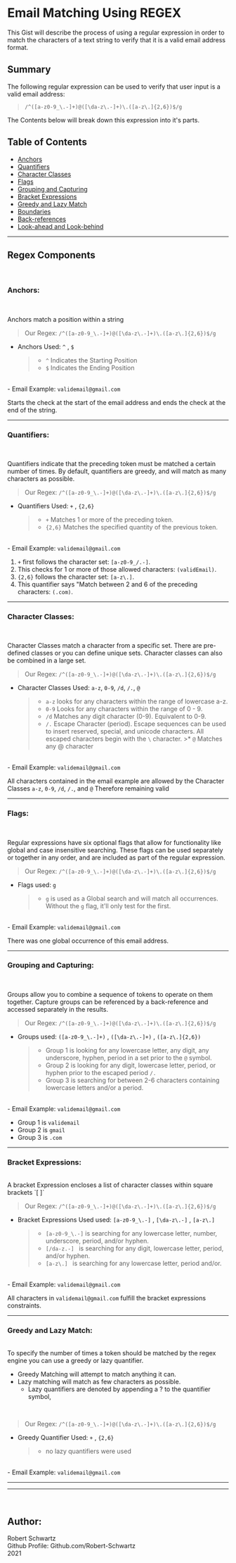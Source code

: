 # Email Matching Using REGEX

This Gist will describe the process of using a regular expression in order to match the characters of a text string to verify that it is a valid email address format.


## Summary

The following regular expression can be used to verify that user input is a valid email address:

>`/^([a-z0-9_\.-]+)@([\da-z\.-]+)\.([a-z\.]{2,6})$/g`

The Contents below will break down this expression into it's parts.

## Table of Contents

- [Anchors](#anchors)
- [Quantifiers](#quantifiers)
- [Character Classes](#character-classes)
- [Flags](#flags)
- [Grouping and Capturing](#grouping-and-capturing)
- [Bracket Expressions](#bracket-expressions)
- [Greedy and Lazy Match](#greedy-and-lazy-match)
- [Boundaries](#boundaries)
- [Back-references](#back-references)
- [Look-ahead and Look-behind](#look-ahead-and-look-behind)
---

## Regex Components

<br>

### Anchors:
<br>


Anchors match a position within a string

> Our Regex:  `/^([a-z0-9_\.-]+)@([\da-z\.-]+)\.([a-z\.]{2,6})$/g`

- Anchors Used: `^` , `$`
    >* `^` Indicates the Starting Position
    >* `$` Indicates the Ending Position



<br> - Email Example: `validemail@gmail.com`


Starts the check at the start of the email address and ends the check at the end of the string.

 ---


### Quantifiers:
<br>

  Quantifiers indicate that the preceding token must be matched a certain number of times.
  By default, quantifiers are greedy, and will match as many characters as possible.

> Our Regex:  `/^([a-z0-9_\.-]+)@([\da-z\.-]+)\.([a-z\.]{2,6})$/g`

- Quantifiers Used: `+` , `{2,6}`
    >* `+` Matches 1 or more of the preceding token.
    >* `{2,6}` Matches the specified quantity of the previous token.

<br> - Email Example: `validemail@gmail.com`

1. `+` first follows the character set: `[a-z0-9_/.-]`.
2. This checks for 1 or more of those allowed characters: `(validEmail)`.
3. `{2,6}` follows the character set: `[a-z\.]`.
4. This quantifier says "Match between 2 and 6 of the preceding characters: `(.com)`.


 ---

### Character Classes:
<br>


Character Classes match a character from a specific set.  There are pre-defined classes or you can define unique sets.  Character classes can also be combined in a large set.

> Our Regex:  `/^([a-z0-9_\.-]+)@([\da-z\.-]+)\.([a-z\.]{2,6})$/g`

- Character Classes Used: `a-z`, `0-9`, `/d`, `/.`, `@`
    >* `a-z` looks for any characters within the range of lowercase a-z.
    >* `0-9` Looks for any characters within the range of 0 - 9.
     >* `/d` Matches any digit character (0-9). Equivalent to 0-9.
     >*  `/.`  Escape Character (period).  Escape sequences can be used to insert reserved, special, and unicode characters. All escaped characters begin with the `\` character.
      >* `@` Matches any @ character

<br> - Email Example: `validemail@gmail.com`

All characters contained in the email example are allowed by the Character Classes `a-z`, `0-9`, `/d`, `/.`, and `@` Therefore remaining valid

 ---


### Flags:
<br>


Regular expressions have six optional flags that allow for functionality like global and case insensitive searching. These flags can be used separately or together in any order, and are included as part of the regular expression.

> Our Regex:  `/^([a-z0-9_\.-]+)@([\da-z\.-]+)\.([a-z\.]{2,6})$/g`

- Flags used: `g`
    >* `g` is used as a Global search and will match all occurrences.<br>Without the `g` flag, it'll only test for the first.

<br> - Email Example: `validemail@gmail.com`

There was one global occurrence of this email address.

 ---


### Grouping and Capturing:
<br>


Groups allow you to combine a sequence of tokens to operate on them together. Capture groups can be referenced by a back-reference and accessed separately in the results.

> Our Regex:  `/^([a-z0-9_\.-]+)@([\da-z\.-]+)\.([a-z\.]{2,6})$/g`

- Groups used: `([a-z0-9_\.-]+)` , `([\da-z\.-]+)` , `([a-z\.]{2,6})`
    >* Group 1 is looking for any lowercase letter, any digit, any underscore, hyphen, period in a set prior to the `@` symbol.
    >* Group 2 is looking for any digit, lowercase letter, period, or hyphen prior to the escaped period `/.`
    >* Group 3 is searching for between 2-6 characters containing lowercase letters and/or a period.

<br> - Email Example: `validemail@gmail.com`
* Group 1 is `validemail`
* Group 2 is `gmail`
* Group 3 is `.com`


 ---

### Bracket Expressions:
<br>
A bracket Expression encloses a list of character classes within square brackets `[ ]`

> Our Regex:  `/^([a-z0-9_\.-]+)@([\da-z\.-]+)\.([a-z\.]{2,6})$/g`

- Bracket Expressions Used used: `[a-z0-9_\.-]` , `[\da-z\.-]` , `[a-z\.]`
    >* `[a-z0-9_\.-]` is searching for any lowercase letter, number, underscore, period, and/or hyphen.
    >*  `[/da-z.-] ` is searching for any digit, lowercase letter, period, and/or hyphen.
    >*  `[a-z\.] ` is searching for any lowercase letter, period and/or.

<br> - Email Example: `validemail@gmail.com`

All characters in `validemail@gmail.com` fulfill the bracket expressions constraints.

 ---
### Greedy and Lazy Match:
<br>
To specify the number of times a token should be matched by the regex engine you can use a greedy or lazy quantifier.
<br>

- Greedy Matching will attempt to match anything it can.
- Lazy matching will match as few characters as possible.
    * Lazy quantifiers are denoted by appending a ? to the quantifier symbol,

<br>

> Our Regex:  `/^([a-z0-9_\.-]+)@([\da-z\.-]+)\.([a-z\.]{2,6})$/g`

- Greedy Quantifier Used: `+` , `{2,6}`
    >* no lazy quantifiers were used

<br> - Email Example: `validemail@gmail.com`

 ---

 ---
 <br>
 
## Author:

Robert Schwartz
<br>
Github Profile:  Github.com/Robert-Schwartz
<br>
2021
